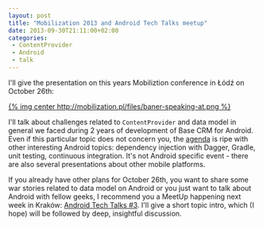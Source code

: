 ```yaml
---
layout: post
title: "Mobilization 2013 and Android Tech Talks meetup"
date: 2013-09-30T21:11:00+02:00
categories:
 - ContentProvider
 - Android
 - talk
---
```


I'll give the presentation on this years Mobiliztion conference in Łódź on October 26th:

[{% img center http://mobilization.pl/files/baner-speaking-at.png %}](http://2013.mobilization.pl/)

I'll talk about challenges related to `ContentProvider` and data model in general we faced during 2 years of development of Base CRM for Android. Even if this particular topic does not concern you, the [agenda](http://2013.mobilization.pl/agenda/) is ripe with other interesting Android topics: dependency injection with Dagger, Gradle, unit testing, continuous integration. It's not Android specific event - there are also several presentations about other mobile platforms.

If you already have other plans for October 26th, you want to share some war stories related to data model on Android or you just want to talk about Android with fellow geeks, I recommend you a MeetUp happening next week in Kraków: [Android Tech Talks #3](http://www.meetup.com/GDG-Krakow/events/142021512/). I'll give a short topic intro, which (I hope) will be followed by deep, insightful discussion.
